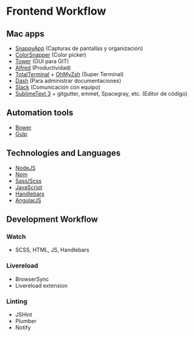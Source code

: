 # Frontend Workflow

## Mac apps

* [SnappyApp](http://www.snappy-app.com/) (Capturas de pantallas y organizacion)
* [ColorSnapper](http://colorsnapper.com/) (Color picker)
* [Tower](http://www.git-tower.com/) (GUI para GIT)
* [Alfred](http://www.alfredapp.com/) (Productividad)
* [TotalTerminal](http://totalterminal.binaryage.com) + [OhMyZsh](https://github.com/robbyrussell/oh-my-zsh) (Super Terminal)
* [Dash](https://kapeli.com/dash) (Para administrar documentaciones)
* [Slack](https://slack.com/) (Comunicación con equipo)
* [SublimeText 3](http://www.sublimetext.com/3) + gitgutter, emmet, Spacegray, etc. (Editor de código)

## Automation tools

* [Bower](http://bower.io/)
* [Gulp](http://gulpjs.com/)

## Technologies and Languages

* [NodeJS](https://nodejs.org/)
* [Npm](https://www.npmjs.com)
* [Sass/Scss](http://sass-lang.com/)
* [JavaScript](https://www.javascript.com/)
* [Handlebars](http://handlebarsjs.com/)
* [AngularJS](https://angularjs.org/)

## Development Workflow

### Watch
* SCSS, HTML, JS, Handlebars

### Livereload
* BrowserSync
* Livereload extension

### Linting
* JSHint
* Plumber
* Notify

